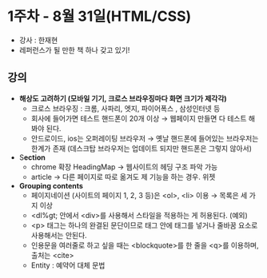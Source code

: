 # 1주차 - 8월 31일(HTML/CSS)

- 강사 : 한재현
- 레퍼런스가 될 만한 책 하나 갖고 있기!

## 강의

- **해상도 고려하기 (모바일 기기, 크로스 브라우징마다 화면 크기가 제각각)**
    - 크로스 브라우징 : 크롬, 사파리, 엣지, 파이어폭스 , 삼성인터넷 등
    - 회사에 들어가면 테스트 핸드폰이 20개 이상 → 웹페이지 만들면 다 테스트 해봐야 된다.
    - 안드로이드, ios는 오퍼레이팅 브라우저 → 옛날 핸드폰에 들어있는 브라우저는 한계가 존재 (데스크탑 브라우저는 업데이트 되지만 핸드폰은 그렇지 않아서)
- S**ection**
    - chrome 확장 HeadingMap → 웹사이트의 헤딩 구조 파악 가능
    - article → 다른 페이지로 따로 옮겨도 제 기능을 하는 경우. 위젯
- **Grouping contents**
    - 페이지네이션 (사이트의 페이지 1, 2, 3 등)은 &lt;ol&gt;, &lt;li&gt; 이용 → 목록은 세 가지 이상
    - &lt;dl%gt; 안에서 &lt;div&gt;를 사용해서 스타일을 적용하는 게 허용된다. (예외)
    - &lt;p&gt; 태그는 하나의 완결된 문단이므로 태그 안에 태그를 넣거나 줄바꿈 요소로 사용해서는 안된다.
    - 인용문을 여러줄로 하고 싶을 때는 &lt;blockquote&gt;를 한 줄을 &lt;q&gt;를 이용하며, 출처는 &lt;cite&gt;
    - Entity : 예약어 대체 문법
